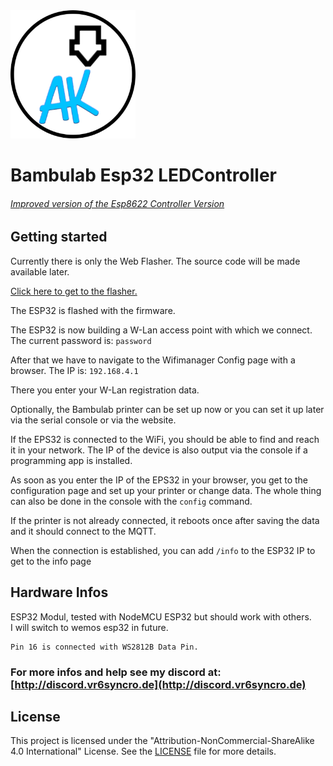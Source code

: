 <img src="ak_rund.png" alt="Logo" width="200"/>

# Bambulab Esp32 LEDController #

###### [Improved version of the Esp8622 Controller Version](https://github.com/vr6syncro/BambulabLedController_Neopixel "Improved version of the Esp8622 Controller Version") ######

## Getting started

Currently there is only the Web Flasher. The source code will be made available later.

[Click here to get to the flasher.](https://vr6syncro.de/programmer/esp32.html "Click here to get to the flasher.")

The ESP32 is flashed with the firmware.

The ESP32 is now building a W-Lan access point with which we connect. The current password is: `password`

After that we have to navigate to the Wifimanager Config page with a browser.
The IP is: `192.168.4.1`

There you enter your W-Lan registration data.

Optionally, the Bambulab printer can be set up now or you can set it up later via the serial console or via the website.

If the EPS32 is connected to the WiFi, you should be able to find and reach it in your network.
The IP of the device is also output via the console if a programming app is installed.

As soon as you enter the IP of the EPS32 in your browser, you get to the configuration page and set up your printer or change data. The whole thing can also be done in the console with the `config` command.

If the printer is not already connected, it reboots once after saving the data and it should connect to the MQTT.

When the connection is established, you can add `/info` to the ESP32 IP to get to the info page  
  
  ## Hardware Infos
  ESP32 Modul, tested with NodeMCU ESP32 but should work with others.  
  I will switch to wemos esp32 in future.  
    
    Pin 16 is connected with WS2812B Data Pin.


### For more infos and help see my discord at: [http://discord.vr6syncro.de](http://discord.vr6syncro.de)


## License
This project is licensed under the "Attribution-NonCommercial-ShareAlike 4.0 International" License. See the [LICENSE](LICENSE) file for more details.


